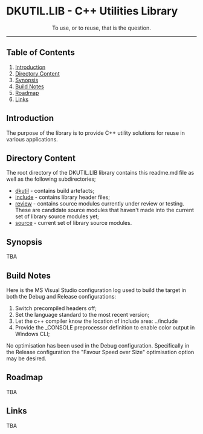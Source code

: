 # DKUTIL.LIB - C++ Utilities Library
<p align="center">To use, or to reuse, that is the question.</p>

___

## Table of Contents
1. [Introduction](#introduction)
2. [Directory Content](#directory-content)
3. [Synopsis](#synopsis)
4. [Build Notes](#build-notes)
5. [Roadmap](#roadmap)
6. [Links](#links)

## Introduction

The purpose of the library is to provide C++ utility solutions for reuse in various applications.

## Directory Content
 The root directory of the DKUTIL.LIB library contains this readme.md file as well as the following subdirectories;

 * [dkutil](dkutil) - contains build artefacts;
 * [include](include) - contains library header files;
 * [review](review) - contains source modules currently under review or testing. These are candidate source modules that haven't made into the current set of library source modules yet;
 * [source](source) - current set of library source modules.


## Synopsis
TBA
 
## Build Notes

Here is the MS Visual Studio configuration log used to build the target in both the Debug and Release configurations:
1. Switch precompiled headers off;
2. Set the language standard to the most recent version;
3. Let the c++ compiler know the location of include area: ../include
4. Provide the _CONSOLE preprocessor definition to enable color output in Windows CLI;


No optimisation has been used in the Debug configuration. Specifically in the Release configuration the "Favour Speed over Size" optimisation option may be desired.

## Roadmap
TBA

## Links
TBA
